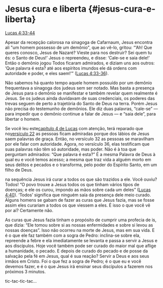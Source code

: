 # **Jesus cura e liberta** {#jesus-cura-e-liberta}

[Lucas 4:33-44](http://bibliaonline.com.br/acf/lc/4/33-44)

Apesar da recepção calorosa na sinagoga de Cafarnaum, Jesus encontra ali &quot;um homem possesso de um demônio&quot;, que ao vê-lo, gritou: “‘Ah! Que queres conosco, Jesus de Nazaré? Vieste para nos destruir? Sei quem tu és: o Santo de Deus!’ Jesus o repreendeu, e disse: ‘Cale-se e saia dele!’ Então o demônio jogou Todos ficaram admirados, e diziam uns aos outros: ‘Que palavra é esta? até aos espíritos imundos ele dá ordens com autoridade e poder, e eles saem!’” ([Lucas 4:33-36](http://bibliaonline.com.br/acf/lc/4/33-36)).

Não sabemos há quanto tempo aquele homem possuído por um demônio frequentava a sinagoga dos judeus sem ser notado. Mas basta a presença de Jesus para o demônio se manifestar e também revelar quem realmente é Jesus. Se os judeus ainda duvidavam de suas credenciais, os poderes das trevas seguem de perto a trajetória do Santo de Deus na terra. Porém Jesus não precisa do testemunho de demônios. Ele diz duas palavras, “cale-se” — para impedir que o demônio continue a falar de Jesus — e “saia dele”, para libertar o homem.

Se você leu este[capítulo 4 de Lucas](http://bibliaonline.com.br/acf/lc/4) com atenção, terá reparado que no[versículo 22](http://bibliaonline.com.br/acf/lc/4/22) as pessoas ficam admiradas porque dos lábios de Jesus saem palavras de graça. Então, no versículo 32 as pessoas se maravilham por ele falar com autoridade. Agora, no versículo 36, elas testificam que suas palavras não têm só autoridade, mas poder. Não é à toa que perguntam admirados: “Que palavra é esta?” É a mesma Palavra de Deus à qual eu e você temos acesso; a mesma que traz vida a alguém morto em seus delitos e pecados e o transforma, pelo poder do Espírito Santo, em um filho de Deus.

na sequência Jesus irá curar a todos os que são trazidos a ele. Você ouviu? Todos! “O povo trouxe a Jesus todos os que tinham vários tipos de doenças; e ele os curou, impondo as mãos sobre cada um deles” ([Lucas 4:40](http://bibliaonline.com.br/acf/lc/4/40)). ‘Todos’ significa que ninguém saía da presença dele meio curado. Alguns homens se gabam de fazer as curas que Jesus fazia, mas se fosse assim eles curariam a todos os que viessem a eles. É isso o que você vê por aí? Certamente não.

As curas que Jesus fazia tinham o propósito de cumprir uma profecia de is, que dizia: “Ele tomou sobre si as nossas enfermidades e sobre si levou as nossas doenças”. Isso não ocorreu na morte de Jesus, mas em sua vida. E é o que ele faz também com a sogra de Pedro: inclina-se sobre ela, repreende a febre e ela imediatamente se levanta e passa a servir a Jesus e aos discípulos. Hoje você também pode ser curado do maior mal que aflige a humanidade, o pecado. E depois de curado do pecado e de posse da salvação pela fé em Jesus, qual é sua reação? Servir a Deus e aos seus irmãos em Cristo. Foi o que fez a sogra de Pedro; é o que eu e você devemos fazer, e é o que Jesus irá ensinar seus discípulos a fazerem nos próximos 3 minutos.

tic-tac-tic-tac...